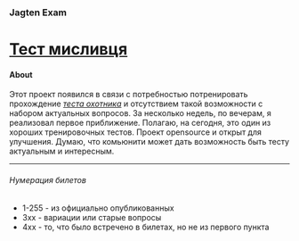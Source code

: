 ### Jagten Exam

# [Тест мисливця](https://jagtex.blogspot.com/)

#### About
Этот проект появился в связи с потребностью потренировать прохождение [_теста охотника_](https://jagtex.blogspot.com/) и отсутствием такой возможности с набором актуальных вопросов. За несколько недель, по вечерам, я реализовал первое приближение. Полагаю, на сегодня, это один из хороших тренировочных тестов. Проект opensource и открыт для улучшения. Думаю, что комьюнити может дать возможность быть тесту актуальным и интересным.

---

###### Нумерация билетов
- 1-255 - из официально опубликованных
- 3xx - вариации или старые вопросы
- 4xx - то, что было встречено в билетах, но не из первого пункта
